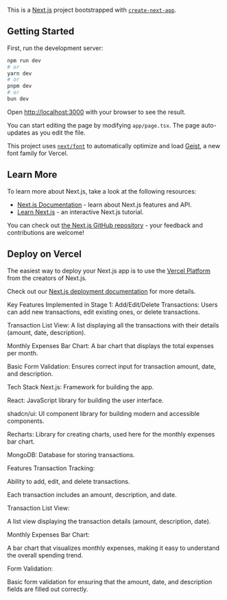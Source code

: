 This is a [Next.js](https://nextjs.org) project bootstrapped with [`create-next-app`](https://nextjs.org/docs/app/api-reference/cli/create-next-app).

## Getting Started

First, run the development server:

```bash
npm run dev
# or
yarn dev
# or
pnpm dev
# or
bun dev
```

Open [http://localhost:3000](http://localhost:3000) with your browser to see the result.

You can start editing the page by modifying `app/page.tsx`. The page auto-updates as you edit the file.

This project uses [`next/font`](https://nextjs.org/docs/app/building-your-application/optimizing/fonts) to automatically optimize and load [Geist](https://vercel.com/font), a new font family for Vercel.

## Learn More

To learn more about Next.js, take a look at the following resources:

- [Next.js Documentation](https://nextjs.org/docs) - learn about Next.js features and API.
- [Learn Next.js](https://nextjs.org/learn) - an interactive Next.js tutorial.

You can check out [the Next.js GitHub repository](https://github.com/vercel/next.js) - your feedback and contributions are welcome!

## Deploy on Vercel

The easiest way to deploy your Next.js app is to use the [Vercel Platform](https://vercel.com/new?utm_medium=default-template&filter=next.js&utm_source=create-next-app&utm_campaign=create-next-app-readme) from the creators of Next.js.

Check out our [Next.js deployment documentation](https://nextjs.org/docs/app/building-your-application/deploying) for more details.


Key Features Implemented in Stage 1:
Add/Edit/Delete Transactions: Users can add new transactions, edit existing ones, or delete transactions.

Transaction List View: A list displaying all the transactions with their details (amount, date, description).

Monthly Expenses Bar Chart: A bar chart that displays the total expenses per month.

Basic Form Validation: Ensures correct input for transaction amount, date, and description.

Tech Stack
Next.js: Framework for building the app.

React: JavaScript library for building the user interface.

shadcn/ui: UI component library for building modern and accessible components.

Recharts: Library for creating charts, used here for the monthly expenses bar chart.

MongoDB: Database for storing transactions.

Features
Transaction Tracking:

Ability to add, edit, and delete transactions.

Each transaction includes an amount, description, and date.

Transaction List View:

A list view displaying the transaction details (amount, description, date).

Monthly Expenses Bar Chart:

A bar chart that visualizes monthly expenses, making it easy to understand the overall spending trend.

Form Validation:

Basic form validation for ensuring that the amount, date, and description fields are filled out correctly.